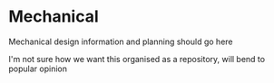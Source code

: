 # Mechanical

Mechanical design information and planning should go here

I'm not sure how we want this organised as a repository, will bend to popular opinion
